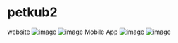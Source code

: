 # petkub2
website
![image](https://github.com/kncode74/Dog_farm_user/assets/69451462/daa48c0e-b69a-48b4-afac-4ac505e58dc7)
![image](https://github.com/kncode74/Dog_farm_user/assets/69451462/7fb65458-6ded-4359-a5f5-f25713011773)
Mobile App
![image](https://github.com/kncode74/Dog_farm_user/assets/69451462/d30bced9-4ae2-4d24-b299-8cafa1c8bb79)
![image](https://github.com/kncode74/Dog_farm_user/assets/69451462/e5e3a3fa-df31-48e2-b8ed-8ec2c24edffb)
